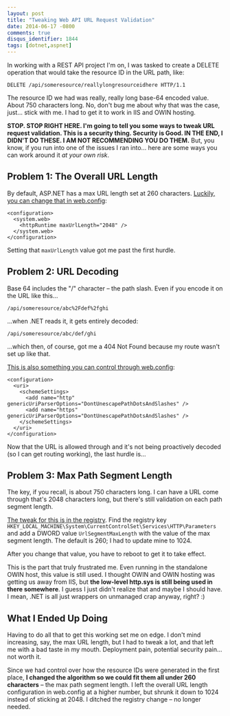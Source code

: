 ```yaml
---
layout: post
title: "Tweaking Web API URL Request Validation"
date: 2014-06-17 -0800
comments: true
disqus_identifier: 1844
tags: [dotnet,aspnet]
---
```

In working with a REST API project I'm on, I was tasked to create a
DELETE operation that would take the resource ID in the URL path, like:

`DELETE /api/someresource/reallylongresourceidhere HTTP/1.1`

The resource ID we had was really, really long base-64 encoded value.
About 750 characters long. No, don't bug me about why that was the case,
just... stick with me. I had to get it to work in IIS and OWIN hosting.

**STOP. STOP RIGHT HERE. I'm going to tell you some ways to tweak URL
request validation. This is a security thing. Security is Good. IN THE
END, I DIDN'T DO THESE. I AM NOT RECOMMENDING YOU DO THEM.** But, you
know, if you run into one of the issues I ran into... here are some ways
you can work around it *at your own risk*.

## Problem 1: The Overall URL Length

By default, ASP.NET has a max URL length set at 260 characters.
[Luckily, you can change that in
web.config](http://msdn.microsoft.com/en-us/library/e1f13641(v=vs.100).aspx):

    <configuration>
      <system.web>
        <httpRuntime maxUrlLength="2048" />
      </system.web>
    </configuration>

Setting that `maxUrlLength` value got me past the first hurdle.

## Problem 2: URL Decoding

Base 64 includes the "/" character – the path slash. Even if you encode
it on the URL like this...

`/api/someresource/abc%2Fdef%2fghi`

...when .NET reads it, it gets entirely decoded:

`/api/someresource/abc/def/ghi`

...which then, of course, got me a 404 Not Found because my route wasn't
set up like that.

[This is also something you can control through
web.config](http://msdn.microsoft.com/en-us/library/ee656539.aspx):

    <configuration>
      <uri>
        <schemeSettings>
          <add name="http" genericUriParserOptions="DontUnescapePathDotsAndSlashes" />
          <add name="https" genericUriParserOptions="DontUnescapePathDotsAndSlashes" />
        </schemeSettings>
      </uri>
    </configuration>

Now that the URL is allowed through and it's not being proactively
decoded (so I can get routing working), the last hurdle is...

## Problem 3: Max Path Segment Length

The key, if you recall, is about 750 characters long. I can have a URL
come through that's 2048 characters long, but there's still validation
on each path segment length.

[The tweak for this is in the
registry](http://support.microsoft.com/kb/820129). Find the registry key
`HKEY_LOCAL_MACHINE\System\CurrentControlSet\Services\HTTP\Parameters`
and add a DWORD value `UrlSegmentMaxLength` with the value of the max
segment length. The default is 260; I had to update mine to 1024.

After you change that value, you have to reboot to get it to take
effect.

This is the part that truly frustrated me. Even running in the
standalone OWIN host, this value is still used. I thought OWIN and OWIN
hosting was getting us away from IIS, but **the low-level http.sys is
still being used in there somewhere**. I guess I just didn't realize
that and maybe I should have. I mean, .NET is all just wrappers on
unmanaged crap anyway, right? :)

## What I Ended Up Doing

Having to do all that to get this working set me on edge. I don't mind
increasing, say, the max URL length, but I had to tweak a lot, and that
left me with a bad taste in my mouth. Deployment pain, potential
security pain... not worth it.

Since we had control over how the resource IDs were generated in the
first place, **I changed the algorithm so we could fit them all under
260 characters** – the max path segment length. I left the overall URL
length configuration in web.config at a higher number, but shrunk it
down to 1024 instead of sticking at 2048. I ditched the registry change
– no longer needed.
